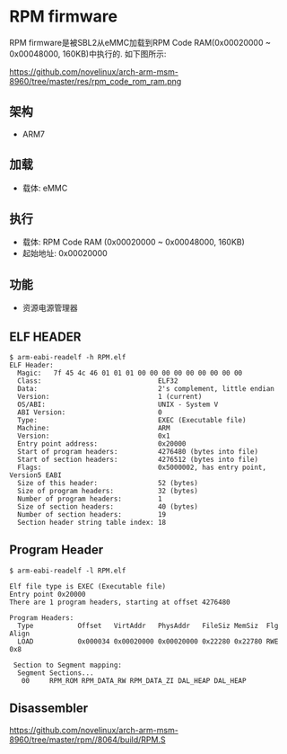 RPM firmware
========================================

RPM firmware是被SBL2从eMMC加载到RPM Code RAM(0x00020000 ~ 0x00048000, 160KB)中执行的.
如下图所示:

https://github.com/novelinux/arch-arm-msm-8960/tree/master/res/rpm_code_rom_ram.png

架构
----------------------------------------

* ARM7

加载
----------------------------------------

* 载体: eMMC

执行
----------------------------------------

* 载体: RPM Code RAM (0x00020000 ~ 0x00048000, 160KB)
* 起始地址: 0x00020000

功能
----------------------------------------

* 资源电源管理器

ELF HEADER
----------------------------------------

```
$ arm-eabi-readelf -h RPM.elf
ELF Header:
  Magic:   7f 45 4c 46 01 01 01 00 00 00 00 00 00 00 00 00
  Class:                             ELF32
  Data:                              2's complement, little endian
  Version:                           1 (current)
  OS/ABI:                            UNIX - System V
  ABI Version:                       0
  Type:                              EXEC (Executable file)
  Machine:                           ARM
  Version:                           0x1
  Entry point address:               0x20000
  Start of program headers:          4276480 (bytes into file)
  Start of section headers:          4276512 (bytes into file)
  Flags:                             0x5000002, has entry point, Version5 EABI
  Size of this header:               52 (bytes)
  Size of program headers:           32 (bytes)
  Number of program headers:         1
  Size of section headers:           40 (bytes)
  Number of section headers:         19
  Section header string table index: 18
```

Program Header
----------------------------------------

```
$ arm-eabi-readelf -l RPM.elf

Elf file type is EXEC (Executable file)
Entry point 0x20000
There are 1 program headers, starting at offset 4276480

Program Headers:
  Type           Offset   VirtAddr   PhysAddr   FileSiz MemSiz  Flg Align
  LOAD           0x000034 0x00020000 0x00020000 0x22280 0x22780 RWE 0x8

 Section to Segment mapping:
  Segment Sections...
   00     RPM_ROM RPM_DATA_RW RPM_DATA_ZI DAL_HEAP DAL_HEAP
```

Disassembler
----------------------------------------

https://github.com/novelinux/arch-arm-msm-8960/tree/master/rpm//8064/build/RPM.S
